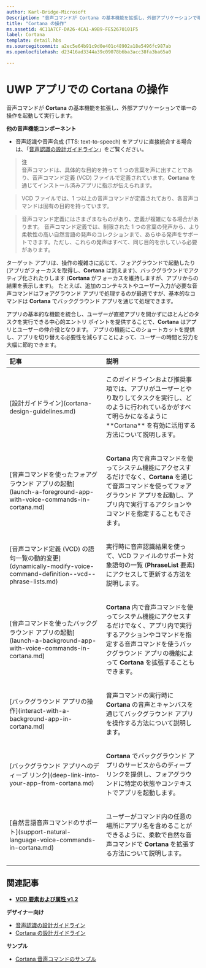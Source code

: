 ```yaml
---
author: Karl-Bridge-Microsoft
Description: "音声コマンドが Cortana の基本機能を拡張し、外部アプリケーションで単一の操作を起動して実行します。"
title: "Cortana の操作"
ms.assetid: 4C11A7CF-DA26-4CA1-A9B9-FE52670101F5
label: Cortana
template: detail.hbs
ms.sourcegitcommit: a2ec5e64b91c9d0e401c48902a18e5496fc987ab
ms.openlocfilehash: d23416ad3344a39c09078b6ba3acc38fa3ba65a0

---
```


# UWP アプリでの Cortana の操作




音声コマンドが **Cortana** の基本機能を拡張し、外部アプリケーションで単一の操作を起動して実行します。 


**他の音声機能コンポーネント**

-   音声認識や音声合成 (TTS: text-to-speech) をアプリに直接統合する場合は、「[音声認識の設計ガイドライン](speech-interactions.md)」をご覧ください。

> **注**  
> 音声コマンドは、具体的な目的を持って 1 つの言葉を声に出すことであり、音声コマンド定義 (VCD) ファイルで定義されています。**Cortana** を通じてインストール済みアプリに指示が伝えられます。

> VCD ファイルでは、1 つ以上の音声コマンドが定義されており、各音声コマンドは固有の目的を持っています。

> 音声コマンド定義にはさまざまなものがあり、定義が複雑になる場合があります。 音声コマンド定義では、制限された 1 つの言葉の発声から、より柔軟性の高い自然言語の発声のコレクションまで、あらゆる発声をサポートできます。ただし、これらの発声はすべて、同じ目的を示している必要があります。


ターゲット アプリは、操作の複雑さに応じて、フォアグラウンドで起動したり (アプリがフォーカスを取得し、**Cortana** は消えます)、バックグラウンドでアクティブ化されたりします (**Cortana** がフォーカスを維持しますが、アプリからの結果を表示します)。 たとえば、追加のコンテキストやユーザー入力が必要な音声コマンドはフォアグラウンド アプリで処理するのが最適ですが、基本的なコマンドは **Cortana** でバックグラウンド アプリを通じて処理できます。

 

アプリの基本的な機能を統合し、ユーザーが直接アプリを開かずにほとんどのタスクを実行できる中心的エントリ ポイントを提供することで、**Cortana** はアプリとユーザーの仲介役となります。 アプリの機能にこのショートカットを提供し、アプリを切り替える必要性を減らすことによって、ユーザーの時間と労力を大幅に節約できます。


<table>
<colgroup>
<col width="50%" />
<col width="50%" />
</colgroup>
<thead>
<tr class="header">
<th align="left">記事</th>
<th align="left">説明</th>
</tr>
</thead>
<tbody>
<tr class="odd">
<td align="left"><p>[設計ガイドライン](cortana-design-guidelines.md)</p></td>
<td align="left"><p>このガイドラインおよび推奨事項では、アプリがユーザーとやり取りしてタスクを実行し、どのように行われているかがすべて明らかになるように **Cortana** を有効に活用する方法について説明します。</p></td>
</tr>
<tr class="even">
<td align="left"><p>[音声コマンドを使ったフォアグラウンド アプリの起動](launch-a-foreground-app-with-voice-commands-in-cortana.md)</p></td>
<td align="left"><p><strong>Cortana</strong> 内で音声コマンドを使ってシステム機能にアクセスするだけでなく、<strong>Cortana</strong> を通じて音声コマンドを使ってフォアグラウンド アプリを起動し、アプリ内で実行するアクションやコマンドを指定することもできます。</p></td>
</tr>
<tr class="odd">
<td align="left"><p>[音声コマンド定義 (VCD) の語句一覧の動的変更](dynamically-modify-voice-command-definition--vcd--phrase-lists.md)</p></td>
<td align="left"><p>実行時に音声認識結果を使って、VCD ファイルのサポート対象語句の一覧 (<strong>PhraseList</strong> 要素) にアクセスして更新する方法を説明します。</p></td>
</tr>
<tr class="even">
<td align="left"><p>[音声コマンドを使ったバックグラウンド アプリの起動](launch-a-background-app-with-voice-commands-in-cortana.md)</p></td>
<td align="left"><p><strong>Cortana</strong> 内で音声コマンドを使ってシステム機能にアクセスするだけでなく、アプリ内で実行するアクションやコマンドを指定する音声コマンドを使うバックグラウンド アプリの機能によって <strong>Cortana</strong> を拡張することもできます。</p></td>
</tr>
<tr class="odd">
<td align="left"><p>[バックグラウンド アプリの操作](interact-with-a-background-app-in-cortana.md)</p></td>
<td align="left"><p>音声コマンドの実行時に <strong>Cortana</strong> の音声とキャンバスを通じてバックグラウンド アプリを操作する方法について説明します。</p></td>
</tr>
<tr class="even">
<td align="left"><p>[バックグラウンド アプリへのディープ リンク](deep-link-into-your-app-from-cortana.md)</p></td>
<td align="left"><p><strong>Cortana</strong> でバックグラウンド アプリのサービスからのディープ リンクを提供し、フォアグラウンドに特定の状態やコンテキストでアプリを起動します。</p></td>
</tr>
<tr class="odd">
<td align="left"><p>[自然言語音声コマンドのサポート](support-natural-language-voice-commands-in-cortana.md)</p></td>
<td align="left"><p>ユーザーがコマンド内の任意の場所にアプリ名を含めることができるように、柔軟で自然な音声コマンドで <strong>Cortana</strong> を拡張する方法について説明します。</p></td>
</tr>
</tbody>
</table>

 

## 関連記事


* [**VCD 要素および属性 v1.2**](https://msdn.microsoft.com/library/windows/apps/dn706593)

**デザイナー向け**
* [音声認識の設計ガイドライン](https://msdn.microsoft.com/library/windows/apps/dn596121)
* [Cortana の設計ガイドライン](https://msdn.microsoft.com/library/windows/apps/dn974233)

**サンプル**
* [Cortana 音声コマンドのサンプル](http://go.microsoft.com/fwlink/p/?LinkID=619899)
 

 







<!--HONumber=Jun16_HO4-->


